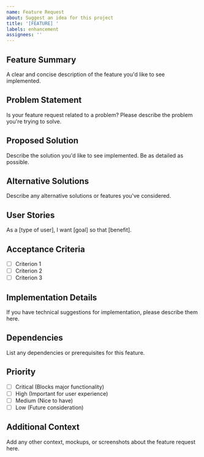 ```yaml
---
name: Feature Request
about: Suggest an idea for this project
title: '[FEATURE] '
labels: enhancement
assignees: ''
---
```


## Feature Summary

A clear and concise description of the feature you'd like to see implemented.

## Problem Statement

Is your feature request related to a problem? Please describe the problem you're
trying to solve.

## Proposed Solution

Describe the solution you'd like to see implemented. Be as detailed as possible.

## Alternative Solutions

Describe any alternative solutions or features you've considered.

## User Stories

As a [type of user], I want [goal] so that [benefit].

## Acceptance Criteria

- [ ] Criterion 1
- [ ] Criterion 2
- [ ] Criterion 3

## Implementation Details

If you have technical suggestions for implementation, please describe them here.

## Dependencies

List any dependencies or prerequisites for this feature.

## Priority

- [ ] Critical (Blocks major functionality)
- [ ] High (Important for user experience)
- [ ] Medium (Nice to have)
- [ ] Low (Future consideration)

## Additional Context

Add any other context, mockups, or screenshots about the feature request here.

